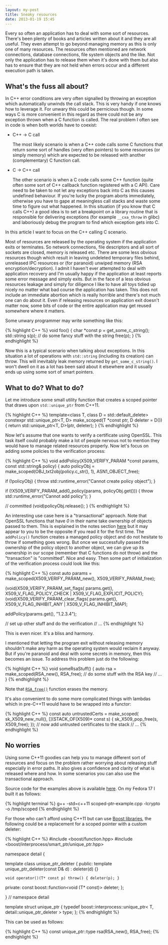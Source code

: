 ```yaml
---
layout: my-post
title: Sneaky resources
date: 2013-01-19 15:45
---
```


Every so often an application has to deal with some sort of resources. There's
been plenty of books and articles written about it and they are all useful. They
even attempt to go beyond managing memory as this is only one of many
resources. The resources often mentioned are network connections, database
connections, file system objects and the like. Not only the application has to
release them when it's done with them but also has to ensure that they are not
held when errors occur and a different execution path is taken.

## What's the fuss all about?

In C++ error conditions are very often signalled by throwing an exception which
automatically unwinds the call stack. This is very handy if one knows how to
leverage it. For unwary this could be pernicious though. In some ways C is more
convenient in this regard as there could not be any exception thrown when a C
function is called. The real problem I often see in code is when both worlds
have to coexist:

* C++ -> C call

  The most likely scenario is when a C++ code calls some C functions that return
  some sort of handles (very often pointers) to some resources (or simply memory)
  which are expected to be released with another (complementary) C function call.

* C -> C++ call

  The other scenario is when a C code calls some C++ function (quite often some
  sort of C++ callback function registered with a C API). Care need to be taken to
  not let any exceptions back into C as this causes undefined behaviour. If you're
  lucky the program aborts immediately, otherwise you have to gape at meaningless
  call stacks and waste some time to figure out what happened. In this situation
  (if you know that C calls C++) a good idea is to set a breakpoint on a library
  routine that is responsible for delivering exceptions (for example `__cxa_throw`
  in glibc) and laboriously debug the program to find which exception gets into C.

In this article I want to focus on the C++ calling C scenario.

Most of resources are released by the operating system if the application exits
or terminates. So network connections, file descriptors and all sort of sockets
are closed, memory is released etc. There are some less obvious resources though
which result in leaving undeleted temporary files behind, unreleased IPC
resources or (for paranoid) unwiped memory (RSA encryption/decryption). I admit
I haven't ever attempted to deal with application recovery and I'm usually happy
if the application at least reports some error message and simply exits. But in
the face of a less obvious resources leakage and simply for diligence I like to
have all toys tidied up nicely no matter what bad course the application has
taken. This does not include an immediate abortion which is really horrible and
there's not much one can do about it. Even if releasing resources on application
exit doesn't matter now, some bits of code or the entire application may get
reused somewhere where it matters.


Some unwary programmer may write something like this:

{% highlight C++ %}
void
foo()
{
  char *const p = get_some_c_string();
  std::string s(p);
  // do some fancy stuff with the string
  free(p);
}
{% endhighlight %}

Now this is a typical scenario when talking about exceptions. In this situation
a lot of operations with `std::string` (including its creation) can throw. This
will inevitably leak memory returned by `get_some_c_string()`. I won't dwell on it
as a lot has been said about it elsewhere and it usually ends up using some sort
of smart pointers.

## What to do? What to do?

Let me introduce some small utility function that creates a scoped pointer that
draws upon `std::unique_ptr` from C++11.

{% highlight C++ %}
template<class T, class D = std::default_delete<T>>
constexpr std::unique_ptr<T, D>
make_scoped(T *const ptr, D deleter = D())
{
  return std::unique_ptr<T, D>(ptr, deleter);
}
{% endhighlight %}

Now let's assume that one wants to verify a certificate using OpenSSL. This task
itself could probably make a lot of people nervous not to mention they would
have to manage related resources properly. Now let's focus on adding some
policies to the verification process:

{% highlight C++ %}
void
addPolicy(X509_VERIFY_PARAM *const params, const std::string& policy)
{
  auto policyObj =
    make_scoped(OBJ_txt2obj(policy.c_str(), 1), ASN1_OBJECT_free);
    
  if (!policyObj) {
    throw std::runtime_error("Cannot create policy object");
  }

  if (!X509_VERIFY_PARAM_add0_policy(params, policyObj.get())) {
    throw std::runtime_error("Cannot add policy");
  }

  // committed
  (void)policyObj.release();
}
{% endhighlight %}

An interesting use case here is a "transactional" approach. Note that OpenSSL
functions that have *0* in their name take ownership of objects passed to
them. This is explained in the notes section
[here](https://www.openssl.org/docs/crypto/crypto.html) but it may appear to you
to be the opposite if you read it for the first time. The `addPolicy()` function
creates a managed policy object and do not hesitate to throw if something goes
wrong. But once we successfully passed the ownership of the policy object to
another object, we can give up its ownership in our scope (remember that C
functions do not throw) and the "transaction" is "committed". Nice and
easy. Then some part of initialization of the verification process could look
like this:

{% highlight C++ %}
const auto params =
  make_scoped(X509_VERIFY_PARAM_new(), X509_VERIFY_PARAM_free);
  
(void)X509_VERIFY_PARAM_set_flags(
  params.get(), X509_V_FLAG_POLICY_CHECK | X509_V_FLAG_EXPLICIT_POLICY);
(void)X509_VERIFY_PARAM_clear_flags(
  params.get(), X509_V_FLAG_INHIBIT_ANY | X509_V_FLAG_INHIBIT_MAP);
  
addPolicy(params.get(), "1.2.3.4");

// set up other stuff and do the verification
// ...
{% endhighlight %}

This is even nicer. It's a bliss and harmony.

I mentioned that letting the program exit without releasing memory shouldn't
make any harm as the operating system would reclaim it anyway. But if you're
paranoid and deal with some secrets in memory, then this becomes an issue. To
address this problem just do the following:

{% highlight C++ %}
void
someRsaStuff()
{
  auto rsa = make_scoped(RSA_new(), RSA_free);
  // do some stuff with the RSA key
  // ...
}
{% endhighlight %}

Note that [`RSA_free()`](https://www.openssl.org/docs/crypto/RSA_new.html)
function erases the memory.

It's also convenient to do some more complicated things with lambdas which in
pre-C++11 would have to be wrapped into a functor:

{% highlight C++ %}
const auto untrustedCerts =
  make_scoped(
    sk_X509_new_null(),
    [](STACK_OF(X509)* const s) { sk_X509_pop_free(s, X509_free); });
// now add untrusted certificates to the stack
// ...
{% endhighlight %}

## No worries

Using some C++11 goodies can help you to manage different sort of resources and
focus on the problem rather worrying about releasing stuff especially in error
paths. It also gives a confidence and clarity of what is released where and
how. In some scenarios you can also use the transactional approach.


Source code for the examples above is available
[here](https://github.com/kkonopko/kriscience/blob/master/scoped-ptr-example/scoped-ptr-example.cpp). On
my Fedora 17 I built it as follows:

{% highlight terminal %}
g++ -std=c++11 scoped-ptr-example.cpp -lcrypto -o /tmp/scoped
{% endhighlight %}

For those who can't afford using C++11 but can use [Boost
libraries](http://www.boost.org/), the following could be a replacement for a
scoped pointer with a custom deleter:

{% highlight C++ %}
#include <boost/function.hpp>
#include <boost/interprocess/smart_ptr/unique_ptr.hpp>

namespace detail {

template<class T>
class unique_ptr_deleter
{
public:
    template<class D>
    unique_ptr_deleter(const D& d) : deleter(d) {}

    void operator()(T* const p) throw() { deleter(p); }

private:
    const boost::function<void (T* const)> deleter;
};

} // namespace detail

template<class T>
struct unique_ptr
{
    typedef boost::interprocess::unique_ptr<
      T, detail::unique_ptr_deleter<T> > type;
};
{% endhighlight %}

This can be used as follows:

{% highlight C++ %}
const unique_ptr<RSA>::type rsa(RSA_new(), RSA_free);
{% endhighlight %}
